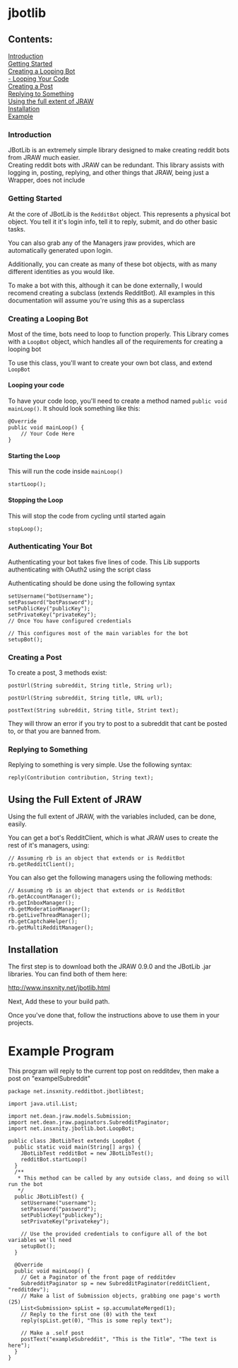 # jbotlib

## Contents:

[Introduction](#introduction)  
[Getting Started](#getting-started)  
[Creating a Looping Bot](#creating-a-looping-bot)  
[- Looping Your Code](#looping-your-code)  
[Creating a Post](#creating-a-post)  
[Replying to Something](#replying-to-something)  
[Using the full extent of JRAW](#using-the-full-extent-of-jraw)  
[Installation](#installation)  
[Example](#example-program)

### Introduction
JBotLib is an extremely simple library designed to make creating reddit bots from JRAW much easier.  
Creating reddit bots with JRAW can be redundant. This library assists with logging in, posting, replying, and other things that JRAW, being just a Wrapper, does not include

### Getting Started
At the core of JBotLib is the `RedditBot` object. This represents a physical bot object. You tell it it's login info, tell it to reply, submit, and do other basic tasks.  

You can also grab any of the Managers jraw provides, which are automatically generated upon login. 

Additionally, you can create as many of these bot objects, with as many different identities as you would like.

To make a bot with this, although it can be done externally, I would recomend creating a subclass (extends RedditBot). All examples in this documentation will assume you're using this as a superclass

### Creating a Looping Bot
Most of the time, bots need to loop to function properly. This Library comes with a `LoopBot` object, which handles all of the requirements for creating a looping bot

To use this class, you'll want to create your own bot class, and extend `LoopBot`

#### Looping your code

To have your code loop, you'll need to create a method named `public void mainLoop()`. It should look something like this:

    @Override
    public void mainLoop() {
        // Your Code Here
    }
    
#### Starting the Loop  
This will run the code inside `mainLoop()`

    startLoop();
    
#### Stopping the Loop  
This will stop the code from cycling until started again

    stopLoop();

### Authenticating Your Bot

Authenticating your bot takes five lines of code. This Lib supports authenticating with OAuth2 using the script class

Authenticating should be done using the following syntax

    setUsername("botUsername");
    setPassword("botPassword");
    setPublicKey("publicKey");
    setPrivateKey("privateKey");
    // Once You have configured credentials
    
    // This configures most of the main variables for the bot
    setupBot();
    
### Creating a Post

To create a post, 3 methods exist:

    postUrl(String subreddit, String title, String url);
    
    postUrl(String subreddit, String title, URL url);
    
    postText(String subreddit, String title, Strint text);
    
They will throw an error if you try to post to a subreddit that cant be posted to, or that you are banned from.

### Replying to Something

Replying to something is very simple. Use the following syntax:

    reply(Contribution contribution, String text);
    
## Using the Full Extent of JRAW

Using the full extent of JRAW, with the variables included, can be done, easily.

You can get a bot's RedditClient, which is what JRAW uses to create the rest of it's managers, using:

    // Assuming rb is an object that extends or is RedditBot
    rb.getRedditClient();
    
You can also get the following managers using the following methods:

    // Assuming rb is an object that extends or is RedditBot
    rb.getAccountManager();
    rb.getInboxManager();
    rb.getModerationManager();
    rb.getLiveThreadManager();
    rb.getCaptchaHelper();
    rb.getMultiRedditManager();
    
## Installation

The first step is to download both the JRAW 0.9.0 and the JBotLib .jar libraries. You can find both of them here:

http://www.insxnity.net/jbotlib.html

Next, Add these to your build path. 

Once you've done that, follow the instructions above to use them in your projects.
    
# Example Program

This program will reply to the current top post on redditdev, then make a post on "exampelSubreddit"

    package net.insxnity.redditbot.jbotlibtest;

    import java.util.List;

    import net.dean.jraw.models.Submission;
    import net.dean.jraw.paginators.SubredditPaginator;
    import net.insxnity.jbotlib.bot.LoopBot;

    public class JBotLibTest extends LoopBot {
      public static void main(String[] args) {
        JBotLibTest redditBot = new JBotLibTest();
        redditBot.startLoop()
      }
      /**
       * This method can be called by any outside class, and doing so will run the bot
       */
      public JBotLibTest() {
        setUsername("username");
        setPassword("password");
        setPublicKey("publickey");
        setPrivateKey("privatekey");
        
        // Use the provided credentials to configure all of the bot variables we'll need
        setupBot();
      }

      @Override
      public void mainLoop() {
        // Get a Paginator of the front page of redditdev
        SubredditPaginator sp = new SubredditPaginator(redditClient, "redditdev");
        // Make a list of Submission objects, grabbing one page's worth (25)
        List<Submission> spList = sp.accumulateMerged(1);
        // Reply to the first one (0) with the text
        reply(spList.get(0), "This is some reply text");

        // Make a .self post
        postText("exampleSubreddit", "This is the Title", "The text is here");
      }
    }


    

